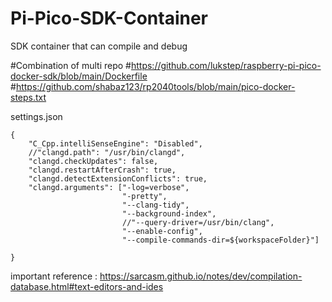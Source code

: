 # Pi-Pico-SDK-Container
SDK container that can compile and debug

#Combination of multi repo
#https://github.com/lukstep/raspberry-pi-pico-docker-sdk/blob/main/Dockerfile
#https://github.com/shabaz123/rp2040tools/blob/main/pico-docker-steps.txt

settings.json

```
{
    "C_Cpp.intelliSenseEngine": "Disabled",
    //"clangd.path": "/usr/bin/clangd",
    "clangd.checkUpdates": false,
    "clangd.restartAfterCrash": true,
    "clangd.detectExtensionConflicts": true,
    "clangd.arguments": ["-log=verbose", 
                         "-pretty", 
                         "--clang-tidy",
                         "--background-index", 
                         //"--query-driver=/usr/bin/clang",
                         "--enable-config",
                         "--compile-commands-dir=${workspaceFolder}"]
                            
}
```
important reference : https://sarcasm.github.io/notes/dev/compilation-database.html#text-editors-and-ides
